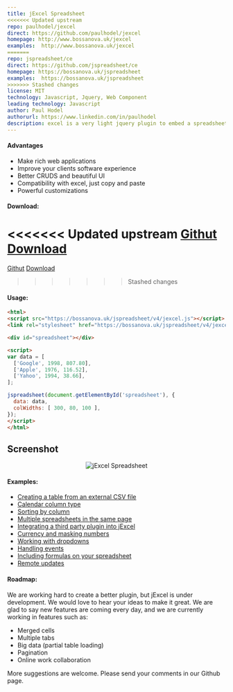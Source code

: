 ```yaml
---
title: jExcel Spreadsheet
<<<<<<< Updated upstream
repo: paulhodel/jexcel
direct: https://github.com/paulhodel/jexcel
homepage: http://www.bossanova.uk/jexcel
examples:  http://www.bossanova.uk/jexcel
=======
repo: jspreadsheet/ce
direct: https://github.com/jspreadsheet/ce
homepage: https://bossanova.uk/jspreadsheet
examples:  https://bossanova.uk/jspreadsheet
>>>>>>> Stashed changes
license: MIT
technology: Javascript, Jquery, Web Component
leading technology: Javascript
author: Paul Hodel
authorurl: https://www.linkedin.com/in/paulhodel
description: excel is a very light jquery plugin to embed a spreadsheet, compatible with Excel, in your browser. You can load data straight to the table from a JS array, json or even a CSV file. You can copy and paste from or to Excel straight to jExcel. You can easily integrate with third party jquery plugins to create your own custom colums, custom editors, and others. And, it has a plenty of nice features such as key-value dropdown, CSV loading/exporting, multiple spreadsheets and much more. We have a large roadmap ahead and we are constantly improving, so don't forget to send us your ideas.
---
```


#### Advantages

* Make rich web applications
* Improve your clients software experience
* Better CRUDS and beautiful UI
* Compatibility with excel, just copy and paste
* Powerful customizations

#### Download:

<<<<<<< Updated upstream
[Githut](http://github.com/paulhodel/jexcel)
[Download](https://github.com/paulhodel/jexcel/archive/master.zip)
=======
[Githut](http://github.com/jspreadsheet/ce)
[Download](https://github.com/jspreadsheet/ce/archive/master.zip)
>>>>>>> Stashed changes

#### Usage:
```html
<html>
<script src="https://bossanova.uk/jspreadsheet/v4/jexcel.js"></script>
<link rel="stylesheet" href="https://bossanova.uk/jspreadsheet/v4/jexcel.css" type="text/css" />

<div id="spreadsheet"></div>

<script>
var data = [
  ['Google', 1998, 807.80],
  ['Apple', 1976, 116.52],
  ['Yahoo', 1994, 38.66],
];

jspreadsheet(document.getElementById('spreadsheet'), {
  data: data,
  colWidths: [ 300, 80, 100 ],
});
</script>
</html>
```

## Screenshot
<p align="center">
<img src="http://bossanova.uk/templates/default/img/jexcel.png" align="center" alt="jExcel Spreadsheet"/>
</p>

#### Examples:

* [Creating a table from an external CSV file](https://www.bossanova.uk/jexcel/creating-a-table-from-an-external-csv-file)
* [Calendar column type](https://www.bossanova.uk/jexcel/using-a-calendar-column-type)
* [Sorting by column](https://www.bossanova.uk/jexcel/reorder)
* [Multiple spreadsheets in the same page](https://www.bossanova.uk/jexcel/multiple-spreadsheets-in-the-same-page)
* [Integrating a third party plugin into jExcel](https://www.bossanova.uk/jexcel/integrating-a-third-party-plugin-into-your-spreadsheet)
* [Currency and masking numbers](https://www.bossanova.uk/jexcel/currency-and-masking-numbers)
* [Working with dropdowns](https://www.bossanova.uk/jexcel/working-with-dropdowns)
* [Handling events](https://www.bossanova.uk/jexcel/tracking-changes-on-the-spreadsheet)
* [Including formulas on your spreadsheet](https://www.bossanova.uk/jexcel/including-formulas-on-your-spreadsheet)
* [Remote updates](https://www.bossanova.uk/jexcel/remote-updates)

#### Roadmap:

We are working hard to create a better plugin, but jExcel is under development. We would love to hear your ideas to make it great. We are glad to say new features are coming every day, and we are currently working in features such as:

* Merged cells
* Multiple tabs
* Big data (partial table loading)
* Pagination
* Online work collaboration

More suggestions are welcome. Please send your comments in our Github page. 
